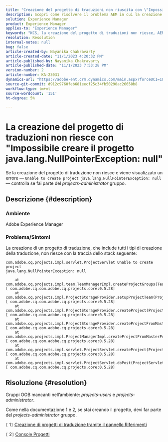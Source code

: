 ```yaml
---
title: "Creazione del progetto di traduzioni non riuscita con \"Impossibile creare il progetto java.lang.NullPointerException: null\""
description: Scopri come risolvere il problema AEM in cui la creazione del progetto di traduzione non riesce. Gruppi OOB trovati mancanti.
solution: Experience Manager
product: Experience Manager
applies-to: "Experience Manager"
keywords: "KCS, la creazione del progetto di traduzioni non riesce, AEM, Impossibile creare il progetto, java.lang.NullPointerException"
resolution: Resolution
internal-notes: null
bug: false
article-created-by: Nayanika Chakravarty
article-created-date: "11/1/2023 4:20:32 PM"
article-published-by: Nayanika Chakravarty
article-published-date: "11/1/2023 7:53:28 PM"
version-number: 2
article-number: KA-23031
dynamics-url: "https://adobe-ent.crm.dynamics.com/main.aspx?forceUCI=1&pagetype=entityrecord&etn=knowledgearticle&id=8d39a28e-d278-ee11-8179-6045bd0065f9"
source-git-commit: d912c9760feb681eecf25c34fb50290ac26658b8
workflow-type: tm+mt
source-wordcount: '151'
ht-degree: 5%

---
```


# La creazione del progetto di traduzioni non riesce con &quot;Impossibile creare il progetto java.lang.NullPointerException: null&quot;


Se la creazione del progetto di traduzione non riesce e viene visualizzato un errore — `Unable to create project java.lang.NullPointerException: null` — controlla se fai parte del *projects-administrator* gruppo.

## Descrizione {#description}


### Ambiente

Adobe Experience Manager

### Problema/Sintomi

La creazione di un progetto di traduzione, che include tutti i tipi di creazione della traduzione, non riesce con la traccia dello stack seguente:


```
com.adobe.cq.projects.impl.servlet.ProjectServlet Unable to create project
java.lang.NullPointerException: null

    at com.adobe.cq.projects.impl.team.TeamManagerImpl.createProjectGroups(TeamManagerImpl.java:346) [ com.adobe.cq.com.adobe.cq.projects.core:0.5.28] 
    at com.adobe.cq.projects.impl.ProjectStorageProvider.setupProjectTeam(ProjectStorageProvider.java:691) [ com.adobe.cq.com.adobe.cq.projects.core:0.5.28] 
    at com.adobe.cq.projects.impl.ProjectStorageProvider.createProject(ProjectStorageProvider.java:636) [ com.adobe.cq.com.adobe.cq.projects.core:0.5.28] 
    at com.adobe.cq.projects.impl.ProjectStorageProvider.createProjectFromMasterProject(ProjectStorageProvider.java:514) [ com.adobe.cq.com.adobe.cq.projects.core:0.5.28] 
    at com.adobe.cq.projects.impl.ProjectManagerImpl.createProjectFromMasterProject(ProjectManagerImpl.java:92) [ com.adobe.cq.com.adobe.cq.projects.core:0.5.28] 
    at com.adobe.cq.projects.impl.servlet.ProjectServlet.createProject(ProjectServlet.java:297) [ com.adobe.cq.com.adobe.cq.projects.core:0.5.28] 
    at com.adobe.cq.projects.impl.servlet.ProjectServlet.doPost(ProjectServlet.java:196) [ com.adobe.cq.com.adobe.cq.projects.core:0.5.28]
```



## Risoluzione {#resolution}


Gruppi OOB mancanti nell’ambiente: *projects-users* e *projects-administrator*.

Come nella documentazione 1 e 2, se stai creando il progetto, devi far parte del *projects-administrator* gruppo.

&#x200B;&#x200B;&#x200B;&#x200B;`[` 1`]`  [Creazione di progetti di traduzione tramite il pannello Riferimenti](https://experienceleague.adobe.com/docs/experience-manager-65/administering/introduction/tc-manage.html?lang=en#creating-translation-projects-using-the-references-panel)

`[` 2`]`  [Console Progetti](https://experienceleague.adobe.com/docs/experience-manager-65/authoring/projects/projects.html?lang=en#projects-console)
